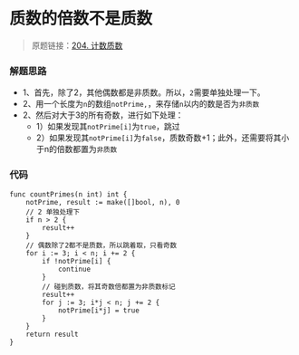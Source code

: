 # 质数的倍数不是质数
> 原题链接：[204. 计数质数](https://leetcode-cn.com/problems/count-primes/)
### 解题思路
* 1、首先，除了2，其他偶数都是非质数。所以，``2``需要单独处理一下。
* 2、用一个长度为``n``的数组``notPrime,``，来存储``n``以内的数是否为``非质数``
* 2、然后对大于3的所有奇数，进行如下处理：
    * 1）如果发现其``notPrime[i]``为``true``，跳过
    * 2）如果发现其``notPrime[i]``为``false``，质数奇数+1；此外，还需要将其小于n的倍数都置为``非质数``
### 代码
```golang
func countPrimes(n int) int {
	notPrime, result := make([]bool, n), 0
	// 2 单独处理下
	if n > 2 {
		result++
	}
	// 偶数除了2都不是质数，所以跳着取，只看奇数
	for i := 3; i < n; i += 2 {
		if !notPrime[i] {
			continue
		}
		// 碰到质数，将其奇数倍都置为非质数标记
		result++
		for j := 3; i*j < n; j += 2 {
			notPrime[i*j] = true
		}
	}
	return result
}
```